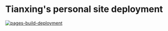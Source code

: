 # Tianxing's personal site deployment

[![pages-build-deployment](https://github.com/tianxingl/tianxingl.github.io/actions/workflows/pages/pages-build-deployment/badge.svg)](https://github.com/tianxingl/tianxingl.github.io/actions/workflows/pages/pages-build-deployment)
